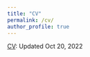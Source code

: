 ```yaml
---
title: "CV"
permalink: /cv/
author_profile: true
---
```


[CV](https://drive.google.com/file/d/1g0FdjcEihi2zE5SLJlZ4icf4aDGHyPDh/view?usp=sharing): Updated Oct 20, 2022
